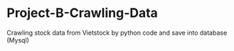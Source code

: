 # Project-B-Crawling-Data
Crawling stock data from Vietstock by python code and save into database (Mysql)
